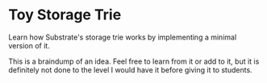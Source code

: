 # Toy Storage Trie

Learn how Substrate's storage trie works by implementing a minimal version of it.

This is a braindump of an idea. Feel free to learn from it or add to it, but it is definitely not done to the level I would have it before giving it to students.
